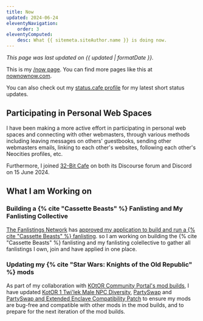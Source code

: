```yaml
---
title: Now
updated: 2024-06-24
eleventyNavigation:
    order: 3
eleventyComputed:
    desc: What {{ sitemeta.siteAuthor.name }} is doing now.
---
```


*This page was last updated on {{ updated | formatDate }}.*

This is my [/now page](https://nownownow.com/about). You can find more pages like this at [nownownow.com](https://nownownow.com/).

You can also check out my [status.cafe profile](https://status.cafe/users/leilukin) for my latest short status updates.

## Participating in Personal Web Spaces

I have been making a more active effort in participating in personal web spaces and connecting with other webmasters, through various methods including leaving messages on others' guestbooks, sending other webmasters emails, linking to each other's websites, following each other's Neocities profiles, etc.

Furthermore, I joined [32-Bit Cafe](https://32bit.cafe/) on both its Discourse forum and Discord on 15 June 2024.

## What I am Working on

### Building a {% cite "Cassette Beasts" %} Fanlisting and My Fanlisting Collective

[The Fanlistings Network](https://thefanlistings.org/) has [approved my application to build and run a {% cite "Cassette Beasts" %} fanlisting](/blog/posts/2024-06-24-cassette-beasts-fanlisting-approved). so I am working on building the {% cite "Cassette Beasts" %} fanlisting and my fanlisting colellective to gather all fanlistings I own, join and have applied in one place.

### Updating my {% cite "Star Wars: Knights of the Old Republic" %} mods

As part of my collaboration with [KOtOR Community Portal's mod builds](https://kotor.neocities.org/modding/), I have updated [KotOR 1 Twi'lek Male NPC Diversity](/projects/mods/kotor1/#kotor-1-twilek-male-npc-diversity), [PartySwap](/projects/mods/kotor2/#partyswap) and [PartySwap and Extended Enclave Compatibility Patch](/projects/mods/kotor2/#partyswap-and-extended-enclave-compatibility-patch) to ensure my mods are bug-free and compatible with other mods in the mod builds, and to prepare for the next iteration of the mod builds.